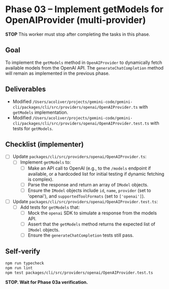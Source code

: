 # Phase 03 – Implement getModels for OpenAIProvider (multi-provider)

**STOP**
This worker must stop after completing the tasks in this phase.

## Goal

To implement the `getModels` method in `OpenAIProvider` to dynamically fetch available models from the OpenAI API. The `generateChatCompletion` method will remain as implemented in the previous phase.

## Deliverables

- Modified `/Users/acoliver/projects/gemini-code/gemini-cli/packages/cli/src/providers/openai/OpenAIProvider.ts` with `getModels` implementation.
- Modified `/Users/acoliver/projects/gemini-code/gemini-cli/packages/cli/src/providers/openai/OpenAIProvider.test.ts` with tests for `getModels`.

## Checklist (implementer)

- [ ] Update `packages/cli/src/providers/openai/OpenAIProvider.ts`:
  - [ ] Implement `getModels` to:
    - [ ] Make an API call to OpenAI (e.g., to the `/models` endpoint if available, or a hardcoded list for initial testing if dynamic fetching is complex).
    - [ ] Parse the response and return an array of `IModel` objects.
    - [ ] Ensure the `IModel` objects include `id`, `name`, `provider` (set to 'openai'), and `supportedToolFormats` (set to `['openai']`).
- [ ] Update `packages/cli/src/providers/openai/OpenAIProvider.test.ts`:
  - [ ] Add tests for `getModels` that:
    - [ ] Mock the `openai` SDK to simulate a response from the models API.
    - [ ] Assert that the `getModels` method returns the expected list of `IModel` objects.
    - [ ] Ensure the `generateChatCompletion` tests still pass.

## Self-verify

```bash
npm run typecheck
npm run lint
npm test packages/cli/src/providers/openai/OpenAIProvider.test.ts
```

**STOP. Wait for Phase 03a verification.**
